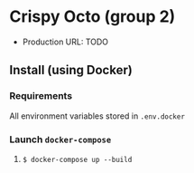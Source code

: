 # Crispy Octo (group 2)
- Production URL: TODO

## Install (using Docker)
### Requirements
All environment variables stored in `.env.docker`<br/>

### Launch `docker-compose`
1. ```shell
   $ docker-compose up --build
   ```